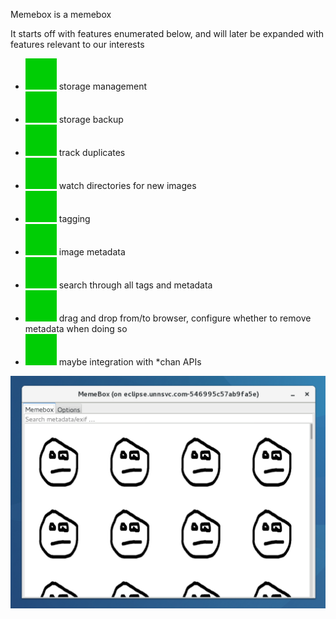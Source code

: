 Memebox is a memebox

It starts off with features enumerated below, and will later be expanded with features relevant to our interests

- ![Screenshot](https://raw.githubusercontent.com/paulalesius/com.unnsvc.memebox/master/misc/notimplemented50x50.gif) storage management
- ![Screenshot](https://raw.githubusercontent.com/paulalesius/com.unnsvc.memebox/master/misc/notimplemented50x50.gif) storage backup
- ![Screenshot](https://raw.githubusercontent.com/paulalesius/com.unnsvc.memebox/master/misc/notimplemented50x50.gif) track duplicates
- ![Screenshot](https://raw.githubusercontent.com/paulalesius/com.unnsvc.memebox/master/misc/notimplemented50x50.gif) watch directories for new images
- ![Screenshot](https://raw.githubusercontent.com/paulalesius/com.unnsvc.memebox/master/misc/notimplemented50x50.gif) tagging
- ![Screenshot](https://raw.githubusercontent.com/paulalesius/com.unnsvc.memebox/master/misc/notimplemented50x50.gif) image metadata
- ![Screenshot](https://raw.githubusercontent.com/paulalesius/com.unnsvc.memebox/master/misc/notimplemented50x50.gif) search through all tags and metadata
- ![Screenshot](https://raw.githubusercontent.com/paulalesius/com.unnsvc.memebox/master/misc/notimplemented50x50.gif) drag and drop from/to browser, configure whether to remove metadata when doing so
- ![Screenshot](https://raw.githubusercontent.com/paulalesius/com.unnsvc.memebox/master/misc/notimplemented50x50.gif) maybe integration with *chan APIs


![Screenshot](https://raw.githubusercontent.com/paulalesius/com.unnsvc.memebox/master/misc/screenshot.jpg)
